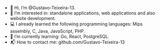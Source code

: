 - 👋 Hi, I’m @Gustavo-Teixeira-13.
- 👀 I’m interested in: standalone applications, web applications and also website development.
- 💻 I already learned the following programming languages: Mips assembly, C, Java, JavaScript, PHP.
- 🌱 I’m currently learning: Go, React, PostgreSQL.
- 📬 How to contact me: github.com/Gustavo-Teixeira-13

<!---
- 💞️ I’m looking to collaborate on ...
- 📫 How to reach me ...
--->

<!---
Gustavo-Teixeira-13/Gustavo-Teixeira-13 is a ✨ special ✨ repository because its `README.md` (this file) appears on your GitHub profile.
You can click the Preview link to take a look at your changes.
--->
